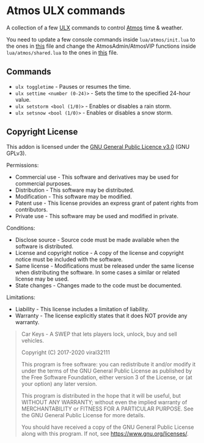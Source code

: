 # Atmos ULX commands
A collection of a few [ULX](https://github.com/TeamUlysses/ulx) commands to control [Atmos](https://steamcommunity.com/sharedfiles/filedetails/?id=185609021) time & weather.

You need to update a few console commands inside `lua/atmos/init.lua` to the ones in [this](atmos%20command%20replacements.lua) file and change the AtmosAdmin/AtmosVIP functions inside `lua/atmos/shared.lua` to the ones in [this](atmos%20meta%20replacements.lua) file.

## Commands

* `ulx toggletime` - Pauses or resumes the time.
* `ulx settime <number (0-24)>` - Sets the time to the specified 24-hour value.
* `ulx setstorm <bool (1/0)>` - Enables or disables a rain storm.
* `ulx setsnow <bool (1/0)>` - Enables or disables a snow storm.


## Copyright License

This addon is licensed under the [GNU General Public Licence v3.0](https://choosealicense.com/licenses/gpl-3.0/) (GNU GPLv3).

Permissions:

* Commercial use - This software and derivatives may be used for commercial purposes.
* Distribution - This software may be distributed.
* Modification - This software may be modified.
* Patent use - This license provides an express grant of patent rights from contributors.
* Private use - This software may be used and modified in private.

Conditions:

* Disclose source - Source code must be made available when the software is distributed.
* License and copyright notice - A copy of the license and copyright notice must be included with the software.
* Same license - Modifications must be released under the same license when distributing the software. In some cases a similar or related license may be used.
* State changes - Changes made to the code must be documented.

Limitations:

* Liability - This license includes a limitation of liability.
* Warranty - The license explicitly states that it does NOT provide any warranty.

>Car Keys - A SWEP that lets players lock, unlock, buy and sell vehicles.
>
>Copyright (C) 2017-2020 viral32111
>
>This program is free software: you can redistribute it and/or modify
>it under the terms of the GNU General Public License as published by
>the Free Software Foundation, either version 3 of the License, or
>(at your option) any later version.
>
>This program is distributed in the hope that it will be useful,
>but WITHOUT ANY WARRANTY; without even the implied warranty of
>MERCHANTABILITY or FITNESS FOR A PARTICULAR PURPOSE. See the
>GNU General Public License for more details.
>
>You should have received a copy of the GNU General Public License
>along with this program. If not, see https://www.gnu.org/licenses/.
